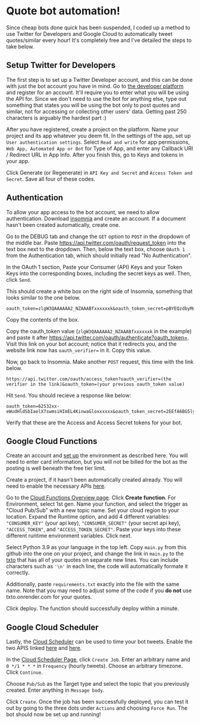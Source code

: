# Quote bot automation!

Since cheap bots done quick has been suspended, I coded up a method to use Twitter for Developers and Google Cloud to automatically tweet quotes/similar every hour! It's completely free and I've detailed the steps to take below.

## Setup Twitter for Developers

The first step is to set up a Twitter Developer account, and this can be done with just the bot account you have in mind. Go to [the developer platform](https://developer.twitter.com/en) and register for an account. It'll require you to enter what you will be using the API for. Since we don't need to use the bot for anything else, type out something that states you will be using the bot only to post quotes and similar, not for accessing or collecting other users' data. Getting past 250 characters is arguably the hardest part :)

After you have registered, create a project on the platform. Name your project and its app whatever you deem fit. In the settings of the app, set up `User authentication settings`. Select `Read and write` for app permissions, `Web App, Automated App or Bot` for Type of App, and enter any Callback URI / Redirect URL in App Info. After you finish this, go to Keys and tokens in your app.

Click Generate (or Regenerate) in `API Key and Secret` and `Access Token and Secret`. Save all four of these codes.

## Authentication

To allow your app access to the bot account, we need to allow authentication. Download [insomnia](https://insomnia.rest/) and create an account. If a document hasn't been created automatically, create one. 

Go to the DEBUG tab and change the `GET` option to `POST` in the dropdown of the middle bar. Paste https://api.twitter.com/oauth/request_token into the text box next to the dropdown. Then, below the text box, choose `OAuth 1` from the Authentication tab, which should initially read "No Authentication". 

In the OAuth 1 section, Paste your Consumer (API) Keys and your Token Keys into the corresponding boxes, including the secret keys as well. Then, click `Send`. 

This should create a white box on the right side of Insomnia, something that looks similar to the one below.
```
oauth_token=zlgW3QAAAAAA2_NZAAABfxxxxxxk&oauth_token_secret=pBYEQzdbyMqIcyDzyn0X7LDxxxxxxxxx&oauth_callback_confirmed=true
```
Copy the contents of the box. 

Copy the oauth_token value (`zlgW3QAAAAAA2_NZAAABfxxxxxxk` in the example) and paste it after https://api.twitter.com/oauth/authenticate?oauth_token=. Visit this link on your bot account; notice that it redirects you, and the website link now has `oauth_verifier=` in it. Copy this value.

Now, go back to Insomnia. Make another `POST` request, this time with the link below. 
```
https://api.twitter.com/oauth/access_token?oauth_verifier=(the verifier in the link)&oauth_token=(your previous oauth_token value)
```
Hit `Send`. You should recieve a response like below: 
```
oauth_token=62532xx-eWudHldSbIaelX7swmsiHImEL4KinwaGloxxxxxx&oauth_token_secret=2EEfA6BG5ly3sR3XjE0IBSnlQu4ZrUzPiYxxxxxx&user_id=1458900662935343104&screen_name=FactualCat
```
Verify that these are the Access and Access Secret tokens for your bot.

## Google Cloud Functions

Create an account and [set up](https://cloud.google.com/run/docs/setup) the environment as described here. You will need to enter card information, but you will not be billed for the bot as the posting is well beneath the free tier limit. 

Create a project, if it hasn't been automatically created already. You will need to enable the necessary APIs [here](https://console.cloud.google.com/flows/enableapi?apiid=cloudfunctions,cloudbuild.googleapis.com&redirect=https://cloud.google.com/functions/docs/quickstart-nodejs). 

Go to the [Cloud Functions Overview page](https://console.cloud.google.com/functions/list). Click **Create function**. For Environment, select 1st gen. Name your function, and select the trigger as "Cloud Pub/Sub" with a new topic name. Set your cloud region to your location. Expand the Runtime option, and add 4 different variables: `"CONSUMER_KEY"` (your api key), `"CONSUMER_SECRET"` (your secret api key), `"ACCESS_TOKEN"`, and `"ACCESS_TOKEN_SECRET"`. Paste your keys into these different runtime environment variables. Click next.

Select Python 3.9 as your language in the top left. Copy `main.py` from this github into the one on your project, and change the link in `main.py` to the [txto](https://texto.onrender.com) that has all of your quotes on separate new lines. You can include characters such as `'\n'` in each line, the code will automatically formate it correctly.

Additionally, paste `requirements.txt` exactly into the file with the same name. 
Note that you may need to adjust some of the code if you **do not** use txto.onrender.com for your quotes.

Click deploy. The function should successfully deploy within a minute.

## Google Cloud Scheduler

Lastly, the [Cloud Scheduler](https://console.cloud.google.com/cloudscheduler) can be used to time your bot tweets. Enable the two APIS linked [here](https://console.cloud.google.com/marketplace/product/google/pubsub.googleapis.com) and [here](https://console.cloud.google.com/marketplace/product/google/cloudscheduler.googleapis.com). 

In the [Cloud Scheduler Page](https://console.cloud.google.com/cloudscheduler?project=xiaoquotedbot), click `Create Job`. Enter an arbitrary name and `0 */1 * * *` in `Frequency` (hourly tweets). Choose an arbitrary timezone. Click `Continue`. 

Choose `Pub/Sub` as the Target type and select the topic that you previously created. Enter anything in `Message body`. 

Click `Create`. Once the job has been successfully deployed, you can test it out by going to the three dots under `Actions` and choosing `Force Run`. The bot should now be set up and running!
